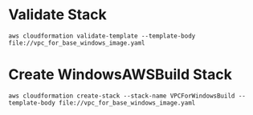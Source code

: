 # Validate Stack
`aws cloudformation validate-template --template-body file://vpc_for_base_windows_image.yaml`

# Create WindowsAWSBuild Stack
`aws cloudformation create-stack --stack-name VPCForWindowsBuild --template-body file://vpc_for_base_windows_image.yaml`

# 